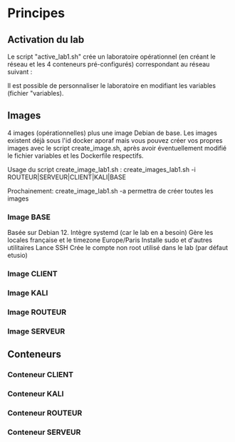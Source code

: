# Principes

## Activation du lab

Le script "active_lab1.sh" crée un laboratoire opérationnel (en créant le réseau et les 4 conteneurs pré-configurés) correspondant au réseau suivant :

Il est possible de personnaliser le laboratoire en modifiant les variables (fichier "variables).

## Images

4 images (opérationnelles) plus une image Debian de base.
Les images existent déjà sous l'id docker aporaf mais vous pouvez créer vos propres images avec le script create_image.sh, après avoir éventuellement modifié le fichier variables et les Dockerfile respectifs.

Usage du script create_image_lab1.sh :
create_images_lab1.sh -i ROUTEUR|SERVEUR|CLIENT|KALI|BASE

Prochainement:
create_image_lab1.sh -a permettra de créer toutes les images

### Image BASE

Basée sur Debian 12.
Intègre systemd (car le lab en a besoin)
Gère les locales française et le timezone Europe/Paris
Installe sudo et d'autres utilitaires
Lance SSH
Crée le compte non root utilisé dans le lab (par défaut etusio)

### Image CLIENT

### Image KALI

### Image ROUTEUR

### Image SERVEUR

## Conteneurs

### Conteneur CLIENT

### Conteneur KALI

### Conteneur ROUTEUR

### Conteneur SERVEUR